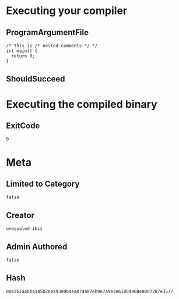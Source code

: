 # Executing your compiler

## ProgramArgumentFile

```
/* This is /* nested comments */ */
int main() {
  return 0;
}
```

## ShouldSucceed

# Executing the compiled binary

## ExitCode

```
0
```

# Meta

## Limited to Category

```
false
```

## Creator

```
unequaled-ibis
```

## Admin Authored

```
false
```

## Hash

```
0a4261a4bb4145b20ea93e0b4ea874a87eb9e7a9e3e61004968e80d7207e3577
```
